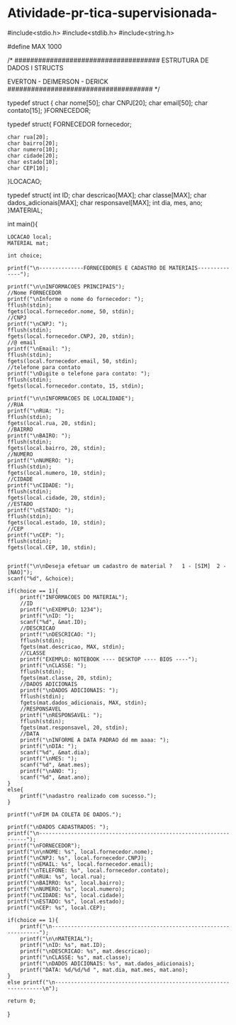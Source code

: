# Atividade-pr-tica-supervisionada-

#include<stdio.h>
#include<stdlib.h>
#include<string.h>

#define MAX 1000

/*
#####################################
ESTRUTURA DE DADOS I
STRUCTS

EVERTON - DEIMERSON - DERICK
#####################################
*/

typedef struct {
    char nome[50];
    char CNPJ[20];
    char email[50];
    char contato[15];
}FORNECEDOR;

typedef struct{
    FORNECEDOR fornecedor;

    char rua[20];
    char bairro[20];
    char numero[10];
    char cidade[20];
    char estado[10];
    char CEP[10];
}LOCACAO;

typedef struct{
    int ID;
    char descricao[MAX];
    char classe[MAX];
    char dados_adicionais[MAX];
    char responsavel[MAX];
    int dia, mes, ano;
}MATERIAL;

int main(){

    LOCACAO local;
    MATERIAL mat;

    int choice;

    printf("\n--------------FORNECEDORES E CADASTRO DE MATERIAIS--------------");

    printf("\n\nINFORMACOES PRINCIPAIS");
    //Nome FORNECEDOR
    printf("\nInforme o nome do fornecedor: ");
    fflush(stdin);
    fgets(local.fornecedor.nome, 50, stdin);
    //CNPJ
    printf("\nCNPJ: ");
    fflush(stdin);
    fgets(local.fornecedor.CNPJ, 20, stdin);
    //@ email
    printf("\nEmail: ");
    fflush(stdin);
    fgets(local.fornecedor.email, 50, stdin);
    //telefone para contato
    printf("\nDigite o telefone para contato: ");
    fflush(stdin);
    fgets(local.fornecedor.contato, 15, stdin);

    printf("\n\nINFORMACOES DE LOCALIDADE");
    //RUA
    printf("\nRUA: ");
    fflush(stdin);
    fgets(local.rua, 20, stdin);
    //BAIRRO
    printf("\nBAIRO: ");
    fflush(stdin);
    fgets(local.bairro, 20, stdin);
    //NUMERO
    printf("\nNUMERO: ");
    fflush(stdin);
    fgets(local.numero, 10, stdin);
    //CIDADE
    printf("\nCIDADE: ");
    fflush(stdin);
    fgets(local.cidade, 20, stdin);
    //ESTADO
    printf("\nESTADO: ");
    fflush(stdin);
    fgets(local.estado, 10, stdin);
    //CEP
    printf("\nCEP: ");
    fflush(stdin);
    fgets(local.CEP, 10, stdin);

    
    printf("\n\nDeseja efetuar um cadastro de material ?   1 - [SIM]  2 - [NAO]");
    scanf("%d", &choice);

    if(choice == 1){
        printf("INFORMACOES DO MATERIAL");
        //ID
        printf("\nEXEMPLO: 1234");
        printf("\nID: ");
        scanf("%d", &mat.ID);
        //DESCRICAO
        printf("\nDESCRICAO: ");
        fflush(stdin);
        fgets(mat.descricao, MAX, stdin);
        //CLASSE
        printf("EXEMPLO: NOTEBOOK ---- DESKTOP ---- BIOS ----");
        printf("\nCLASSE: ");
        fflush(stdin);
        fgets(mat.classe, 20, stdin);
        //DADOS ADICIONAIS
        printf("\nDADOS ADICIONAIS: ");
        fflush(stdin);
        fgets(mat.dados_adicionais, MAX, stdin);
        //RESPONSAVEL
        printf("\nRESPONSAVEL: ");
        fflush(stdin);
        fgets(mat.responsavel, 20, stdin);
        //DATA
        printf("\nINFORME A DATA PADRAO dd mm aaaa: ");
        printf("\nDIA: ");
        scanf("%d", &mat.dia);
        printf("\nMES: ");
        scanf("%d", &mat.mes);
        printf("\nANO: ");
        scanf("%d", &mat.ano);
    }
    else{
        printf("\nadastro realizado com sucesso.");
    }

    printf("\nFIM DA COLETA DE DADOS.");

    printf("\nDADOS CADASTRADOS: ");
    printf("\n------------------------------------------------------------------");
    printf("\nFORNECEDOR");
    printf("\n\nNOME: %s", local.fornecedor.nome);
    printf("\nCNPJ: %s", local.fornecedor.CNPJ);
    printf("\nEMAIL: %s", local.fornecedor.email);
    printf("\nTELEFONE: %s", local.fornecedor.contato);
    printf("\nRUA: %s", local.rua);
    printf("\nBAIRRO: %s", local.bairro);
    printf("\nNUMERO: %s", local.numero);
    printf("\nCIDADE: %s", local.cidade);
    printf("\nESTADO: %s", local.estado);
    printf("\nCEP: %s", local.CEP);

    if(choice == 1){
        printf("\n------------------------------------------------------------------");
        printf("\n\nMATERIAL");
        printf("\nID: %s", mat.ID);
        printf("\nDESCRICAO: %s", mat.descricao);
        printf("\nCLASSE: %s", mat.classe);
        printf("\nDADOS ADICIONAIS: %s", mat.dados_adicionais);
        printf("DATA: %d/%d/%d ", mat.dia, mat.mes, mat.ano);
    }
    else printf("\n------------------------------------------------------------------\n");

    return 0;
}
